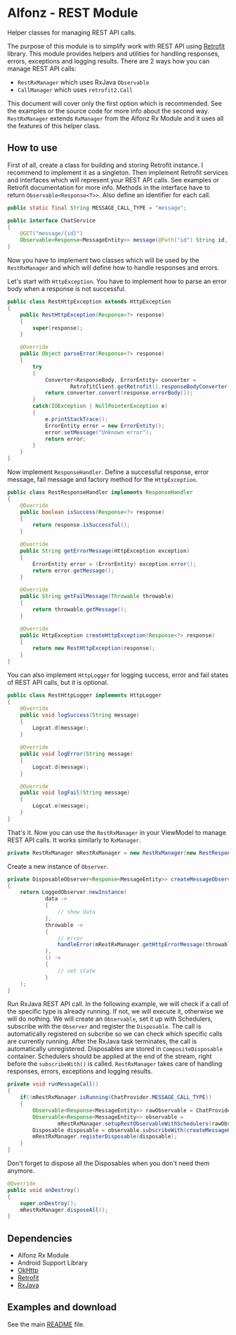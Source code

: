 Alfonz - REST Module
====================

Helper classes for managing REST API calls.

The purpose of this module is to simplify work with REST API using [Retrofit](https://github.com/square/retrofit) library. This module provides helpers and utilities for handling responses, errors, exceptions and logging results. There are 2 ways how you can manage REST API calls:

* `RestRxManager` which uses RxJava `Observable`
* `CallManager` which uses `retrofit2.Call`

This document will cover only the first option which is recommended. See the examples or the source code for more info about the second way. `RestRxManager` extends `RxManager` from the Alfonz Rx Module and it uses all the features of this helper class.


How to use
----------

First of all, create a class for building and storing Retrofit instance. I recommend to implement it as a singleton. Then implement Retrofit services and interfaces which will represent your REST API calls. See examples or Retrofit documentation for more info. Methods in the interface have to return `Observable<Response<T>>`. Also define an identifier for each call.

```java
public static final String MESSAGE_CALL_TYPE = "message";

public interface ChatService
{
	@GET("message/{id}")
	Observable<Response<MessageEntity>> message(@Path("id") String id, @Query("lang") String lang);
}
```

Now you have to implement two classes which will be used by the `RestRxManager` and which will define how to handle responses and errors.

Let's start with `HttpException`. You have to implement how to parse an error body when a response is not successful.

```java
public class RestHttpException extends HttpException
{
	public RestHttpException(Response<?> response)
	{
		super(response);
	}

	@Override
	public Object parseError(Response<?> response)
	{
		try
		{
			Converter<ResponseBody, ErrorEntity> converter =
					RetrofitClient.getRetrofit().responseBodyConverter(ErrorEntity.class, new Annotation[0]);
			return converter.convert(response.errorBody());
		}
		catch(IOException | NullPointerException e)
		{
			e.printStackTrace();
			ErrorEntity error = new ErrorEntity();
			error.setMessage("Unknown error");
			return error;
		}
	}
}
```

Now implement `ResponseHandler`. Define a successful response, error message, fail message and factory method for the `HttpException`.

```java
public class RestResponseHandler implements ResponseHandler
{
	@Override
	public boolean isSuccess(Response<?> response)
	{
		return response.isSuccessful();
	}

	@Override
	public String getErrorMessage(HttpException exception)
	{
		ErrorEntity error = (ErrorEntity) exception.error();
		return error.getMessage();
	}

	@Override
	public String getFailMessage(Throwable throwable)
	{
		return throwable.getMessage();
	}

	@Override
	public HttpException createHttpException(Response<?> response)
	{
		return new RestHttpException(response);
	}
}
```

You can also implement `HttpLogger` for logging success, error and fail states of REST API calls, but it is optional.

```java
public class RestHttpLogger implements HttpLogger
{
	@Override
	public void logSuccess(String message)
	{
		Logcat.d(message);
	}

	@Override
	public void logError(String message)
	{
		Logcat.d(message);
	}

	@Override
	public void logFail(String message)
	{
		Logcat.e(message);
	}
}
```

That's it. Now you can use the `RestRxManager` in your ViewModel to manage REST API calls. It works similarly to `RxManager`.

```java
private RestRxManager mRestRxManager = new RestRxManager(new RestResponseHandler(), new RestHttpLogger());
```

Create a new instance of `Observer`.

```java
private DisposableObserver<Response<MessageEntity>> createMessageObserver()
{
	return LoggedObserver.newInstance(
			data ->
			{
				// show data
			},
			throwable ->
			{
				// error
				handleError(mRestRxManager.getHttpErrorMessage(throwable));
			},
			() ->
			{
				// set state
			}
	);
}
```

Run RxJava REST API call. In the following example, we will check if a call of the specific type is already running. If not, we will execute it, otherwise we will do nothing. We will create an `Observable`, set it up with Schedulers, subscribe with the `Observer` and register the `Disposable`. The call is automatically registered on subcribe so we can check which specific calls are currently running. After the RxJava task terminates, the call is automatically unregistered. Disposables are stored in `CompositeDisposable` container. Schedulers should be applied at the end of the stream, right before the `subscribeWith()` is called. `RestRxManager` takes care of handling responses, errors, exceptions and logging results.

```java
private void runMessageCall()
{
	if(!mRestRxManager.isRunning(ChatProvider.MESSAGE_CALL_TYPE))
	{
		Observable<Response<MessageEntity>> rawObservable = ChatProvider.getService().message("42", "en");
		Observable<Response<MessageEntity>> observable =
				mRestRxManager.setupRestObservableWithSchedulers(rawObservable, ChatProvider.MESSAGE_CALL_TYPE);
		Disposable disposable = observable.subscribeWith(createMessageObserver());
		mRestRxManager.registerDisposable(disposable);
	}
}
```

Don't forget to dispose all the Disposables when you don't need them anymore.

```java
@Override
public void onDestroy()
{
	super.onDestroy();
	mRestRxManager.disposeAll();
}
```


Dependencies
------------

* Alfonz Rx Module
* Android Support Library
* [OkHttp](https://github.com/square/okhttp)
* [Retrofit](https://github.com/square/retrofit)
* [RxJava](https://github.com/ReactiveX/RxJava)


Examples and download
---------------------

See the main [README](https://github.com/petrnohejl/Alfonz/) file.
